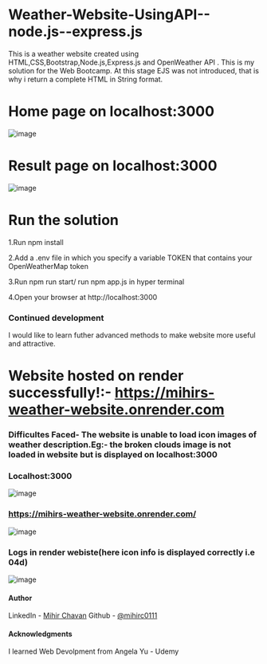 # Weather-Website-UsingAPI--node.js--express.js
This is a weather website created using HTML,CSS,Bootstrap,Node.js,Express.js and OpenWeather API .
This is my solution for the Web Bootcamp. At this stage EJS was not introduced, that is why i return a complete HTML in String format.

# Home page on localhost:3000
![image](https://user-images.githubusercontent.com/84846378/230609942-546b6c6c-f13e-40cb-bdd9-711576b6cf07.png)

# Result page on localhost:3000
![image](https://user-images.githubusercontent.com/84846378/230609986-cbbb9814-3a09-4ee2-a9c2-b12cd6644744.png)


# Run the solution

1.Run npm install

2.Add a .env file in which you specify a variable TOKEN that contains your OpenWeatherMap token

3.Run npm run start/ run npm app.js in hyper terminal

4.Open your browser at http://localhost:3000

### Continued development

I would like to learn futher advanced methods to make website more useful and attractive.


# Website hosted on render successfully!:- https://mihirs-weather-website.onrender.com

### Difficultes Faced- The website is unable to load icon images of weather description.Eg:- the broken clouds image is not loaded in website but is displayed on localhost:3000
### Localhost:3000
![image](https://user-images.githubusercontent.com/84846378/230722851-8b032b9c-d772-42d5-a2f0-3e096592a577.png)
### https://mihirs-weather-website.onrender.com/
![image](https://user-images.githubusercontent.com/84846378/230722857-a50af9a4-9944-40f8-bd48-1082e144940a.png)
### Logs in render webiste(here icon info is displayed correctly i.e 04d)
![image](https://user-images.githubusercontent.com/84846378/230722792-7df53470-19e5-4a92-a02f-7bdfc72e17bb.png)




#### Author

LinkedIn - [Mihir Chavan](https://www.linkedin.com/in/mihir-chavan-643615234/)
Github - [@mihirc0111](https://github.com/mihirc0111)

#### Acknowledgments

I learned Web Devolpment from Angela Yu - Udemy

